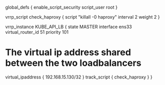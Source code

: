 global_defs {
   enable_script_security
   script_user root
}

vrrp_script check_haproxy {
   script "killall -0 haproxy"
   interval 2
   weight 2
}

vrrp_instance KUBE_API_LB {
   state MASTER
   interface ens33
   virtual_router_id 51
   priority 101
   # The virtual ip address shared between the two loadbalancers
   virtual_ipaddress {
      192.168.15.130/32
   }
   track_script {
      check_haproxy
   }
}
